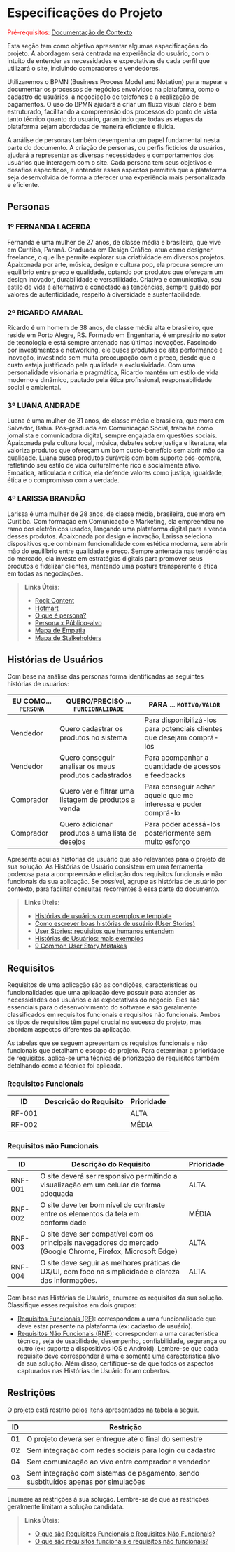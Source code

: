 # Especificações do Projeto

<span style="color:red">Pré-requisitos: <a href="01-Documentação de Contexto.md"> Documentação de Contexto</a></span>

Esta seção tem como objetivo apresentar algumas especificações do projeto. A abordagem será centrada na experiência do usuário, com o intuito de entender as necessidades e expectativas de cada perfil que utilizará o site, incluindo compradores e vendedores.

Utilizaremos o BPMN (Business Process Model and Notation) para mapear e documentar os processos de negócios envolvidos na plataforma, como o cadastro de usuários, a negociação de telefones e a realização de pagamentos. O uso do BPMN ajudará a criar um fluxo visual claro e bem estruturado, facilitando a compreensão dos processos do ponto de vista tanto técnico quanto do usuário, garantindo que todas as etapas da plataforma sejam abordadas de maneira eficiente e fluida.

A análise de personas também desempenha um papel fundamental nesta parte do documento. A criação de personas, ou perfis fictícios de usuários, ajudará a representar as diversas necessidades e comportamentos dos usuários que interagem com o site. Cada persona tem seus objetivos e desafios específicos, e entender esses aspectos permitirá que a plataforma seja desenvolvida de forma a oferecer uma experiência mais personalizada e eficiente.

## Personas

### 1º FERNANDA LACERDA
Fernanda é uma mulher de 27 anos, de classe média e brasileira, que vive em Curitiba, Paraná. Graduada em Design Gráfico, atua como designer freelance, o que lhe permite explorar sua criatividade em diversos projetos. Apaixonada por arte, música, design e cultura pop, ela procura sempre um equilíbrio entre preço e qualidade, optando por produtos que ofereçam um design inovador, durabilidade e versatilidade. Criativa e comunicativa, seu estilo de vida é alternativo e conectado às tendências, sempre guiado por valores de autenticidade, respeito à diversidade e sustentabilidade.

### 2º RICARDO AMARAL
Ricardo é um homem de 38 anos, de classe média alta e brasileiro, que reside em Porto Alegre, RS. Formado em Engenharia, é empresário no setor de tecnologia e está sempre antenado nas últimas inovações. Fascinado por investimentos e networking, ele busca produtos de alta performance e inovação, investindo sem muita preocupação com o preço, desde que o custo esteja justificado pela qualidade e exclusividade. Com uma personalidade visionária e pragmática, Ricardo mantém um estilo de vida moderno e dinâmico, pautado pela ética profissional, responsabilidade social e ambiental.

### 3º LUANA ANDRADE
Luana é uma mulher de 31 anos, de classe média e brasileira, que mora em Salvador, Bahia. Pós-graduada em Comunicação Social, trabalha como jornalista e comunicadora digital, sempre engajada em questões sociais. Apaixonada pela cultura local, música, debates sobre justiça e literatura, ela valoriza produtos que ofereçam um bom custo-benefício sem abrir mão da qualidade. Luana busca produtos duráveis com bom suporte pós-compra, refletindo seu estilo de vida culturalmente rico e socialmente ativo. Empática, articulada e crítica, ela defende valores como justiça, igualdade, ética e o compromisso com a verdade.

### 4º LARISSA BRANDÃO
Larissa é uma mulher de 28 anos, de classe média, brasileira, que mora em Curitiba. Com formação em Comunicação e Marketing, ela empreendeu no ramo dos eletrônicos usados, lançando uma plataforma digital para a venda desses produtos. Apaixonada por design e inovação, Larissa seleciona dispositivos que combinam funcionalidade com estética moderna, sem abrir mão do equilíbrio entre qualidade e preço. Sempre antenada nas tendências do mercado, ela investe em estratégias digitais para promover seus produtos e fidelizar clientes, mantendo uma postura transparente e ética em todas as negociações.


> **Links Úteis**:
> - [Rock Content](https://rockcontent.com/blog/personas/)
> - [Hotmart](https://blog.hotmart.com/pt-br/como-criar-persona-negocio/)
> - [O que é persona?](https://resultadosdigitais.com.br/blog/persona-o-que-e/)
> - [Persona x Público-alvo](https://flammo.com.br/blog/persona-e-publico-alvo-qual-a-diferenca/)
> - [Mapa de Empatia](https://resultadosdigitais.com.br/blog/mapa-da-empatia/)
> - [Mapa de Stalkeholders](https://www.racecomunicacao.com.br/blog/como-fazer-o-mapeamento-de-stakeholders/)

## Histórias de Usuários

Com base na análise das personas forma identificadas as seguintes histórias de usuários:

|EU COMO... `PERSONA`| QUERO/PRECISO ... `FUNCIONALIDADE` |PARA ... `MOTIVO/VALOR`                 |
|--------------------|------------------------------------|----------------------------------------|
|Vendedor | Quero cadastrar os produtos no sistema | Para disponibilizá-los para potenciais clientes que desejam comprá-los |
|Vendedor | Quero conseguir analisar os meus produtos cadastrados | Para acompanhar a quantidade de acessos e feedbacks |
|Comprador | Quero ver e filtrar uma listagem de produtos a venda | Para conseguir achar aquele que me interessa e poder comprá-lo |
|Comprador | Quero adicionar produtos a uma lista de desejos | Para poder acessá-los posteriormente sem muito esforço |

Apresente aqui as histórias de usuário que são relevantes para o projeto de sua solução. As Histórias de Usuário consistem em uma ferramenta poderosa para a compreensão e elicitação dos requisitos funcionais e não funcionais da sua aplicação. Se possível, agrupe as histórias de usuário por contexto, para facilitar consultas recorrentes à essa parte do documento.

> **Links Úteis**:
> - [Histórias de usuários com exemplos e template](https://www.atlassian.com/br/agile/project-management/user-stories)
> - [Como escrever boas histórias de usuário (User Stories)](https://medium.com/vertice/como-escrever-boas-users-stories-hist%C3%B3rias-de-usu%C3%A1rios-b29c75043fac)
> - [User Stories: requisitos que humanos entendem](https://www.luiztools.com.br/post/user-stories-descricao-de-requisitos-que-humanos-entendem/)
> - [Histórias de Usuários: mais exemplos](https://www.reqview.com/doc/user-stories-example.html)
> - [9 Common User Story Mistakes](https://airfocus.com/blog/user-story-mistakes/)



## Requisitos

Requisitos de uma aplicação são as condições, características ou funcionalidades que uma aplicação deve possuir para atender às necessidades dos usuários e às expectativas do negócio. Eles são essenciais para o desenvolvimento do software e são geralmente classificados em requisitos funcionais e requisitos não funcionais. Ambos os tipos de requisitos têm papel crucial no sucesso do projeto, mas abordam aspectos diferentes da aplicação.

As tabelas que se seguem apresentam os requisitos funcionais e não funcionais que detalham o escopo do projeto. Para determinar a prioridade de requisitos, aplica-se uma técnica de priorização de requisitos também detalhando como a técnica foi aplicada.

### Requisitos Funcionais

|ID    | Descrição do Requisito  | Prioridade |
|------|-----------------------------------------|----|
|RF-001| | ALTA | 
|RF-002| | MÉDIA |

### Requisitos não Funcionais

|ID     | Descrição do Requisito  |Prioridade |
|-------|-------------------------|----|
|RNF-001| O site deverá ser responsivo permitindo a visualização em um celular de forma adequada | ALTA | 
|RNF-002| O site deve ter bom nível de contraste entre os elementos da tela em conformidade |  MÉDIA | 
|RNF-003| O site deve ser compatível com os principais navegadores do mercado (Google Chrome, Firefox, Microsoft Edge) |  ALTA | 
|RNF-004| O site deve seguir as melhores práticas de UX/UI, com foco na simplicidade e clareza das informações. |  ALTA | 


Com base nas Histórias de Usuário, enumere os requisitos da sua solução. Classifique esses requisitos em dois grupos:

- [Requisitos Funcionais
 (RF)](https://pt.wikipedia.org/wiki/Requisito_funcional):
 correspondem a uma funcionalidade que deve estar presente na
  plataforma (ex: cadastro de usuário).
- [Requisitos Não Funcionais
  (RNF)](https://pt.wikipedia.org/wiki/Requisito_n%C3%A3o_funcional):
  correspondem a uma característica técnica, seja de usabilidade,
  desempenho, confiabilidade, segurança ou outro (ex: suporte a
  dispositivos iOS e Android).
Lembre-se que cada requisito deve corresponder à uma e somente uma
característica alvo da sua solução. Além disso, certifique-se de que
todos os aspectos capturados nas Histórias de Usuário foram cobertos.

## Restrições

O projeto está restrito pelos itens apresentados na tabela a seguir.

|ID| Restrição                                             |
|--|-------------------------------------------------------|
|01| O projeto deverá ser entregue até o final do semestre |
|02| Sem integração com redes sociais para login ou cadastro |
|04| Sem comunicação ao vivo entre comprador e vendedor 
|03| Sem integração com sistemas de pagamento, sendo susbtituídos apenas por simulações |

Enumere as restrições à sua solução. Lembre-se de que as restrições geralmente limitam a solução candidata.

> **Links Úteis**:
> - [O que são Requisitos Funcionais e Requisitos Não Funcionais?](https://codificar.com.br/requisitos-funcionais-nao-funcionais/)
> - [O que são requisitos funcionais e requisitos não funcionais?](https://analisederequisitos.com.br/requisitos-funcionais-e-requisitos-nao-funcionais-o-que-sao/)
